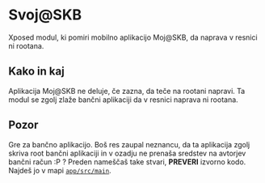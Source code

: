 # Svoj@SKB

Xposed modul, ki pomiri mobilno aplikacijo Moj@SKB, da naprava v resnici ni rootana.

## Kako in kaj

Aplikacija Moj@SKB ne deluje, če zazna, da teče na rootani napravi.
Ta modul se zgolj zlaže bančni aplikaciji da v resnici naprava ni rootana.

## Pozor

Gre za bančno aplikacijo. Boš res zaupal neznancu, da ta aplikacija zgolj
skriva root bančni aplikaciji in v ozadju ne prenaša sredstev na avtorjev
bančni račun :P ? Preden nameščaš take stvari, **PREVERI** izvorno kodo.
Najdeš jo v mapi [`app/src/main`](app/src/main/java/).
